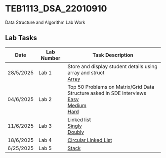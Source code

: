 # TEB1113_DSA_22010910
Data Structure and Algorithm Lab Work

## Lab Tasks
| Date       | Lab Number | Task Description                    |
|------------|------------|-------------------------------------|
| 28/5/2025 | Lab 1      | Store and display student details using array and struct <br> [Array](LAB_1/22010910_Adam_L1.cpp)      |
| 04/6/2025 | Lab 2      | Top 50 Problems on Matrix/Grid Data Structure asked in SDE Interviews <br> [Easy](LAB_2/22010910_Adam_L2(Easy).cpp) <br> [Medium](LAB_2/22010910_Adam_L2(Medium).cpp) <br> [Hard](LAB_2/22010910_Adam_L2(Hard).cpp)     |
| 11/6/2025 | Lab 3      | Linked list <br> [Singly](LAB_3/22010910_Adam_L3.1.cpp) <br> [Doubly](LAB_3/22010910_Adam_L3.2.cpp)|
| 18/6/2025 | Lab 4      | [Circular Linked List](LAB_4/22010910_Adam_L4.cpp) |
| 6/25/2025 | Lab 5      | [Stack](LAB_5/22010910_Adam_L5.cpp)|
